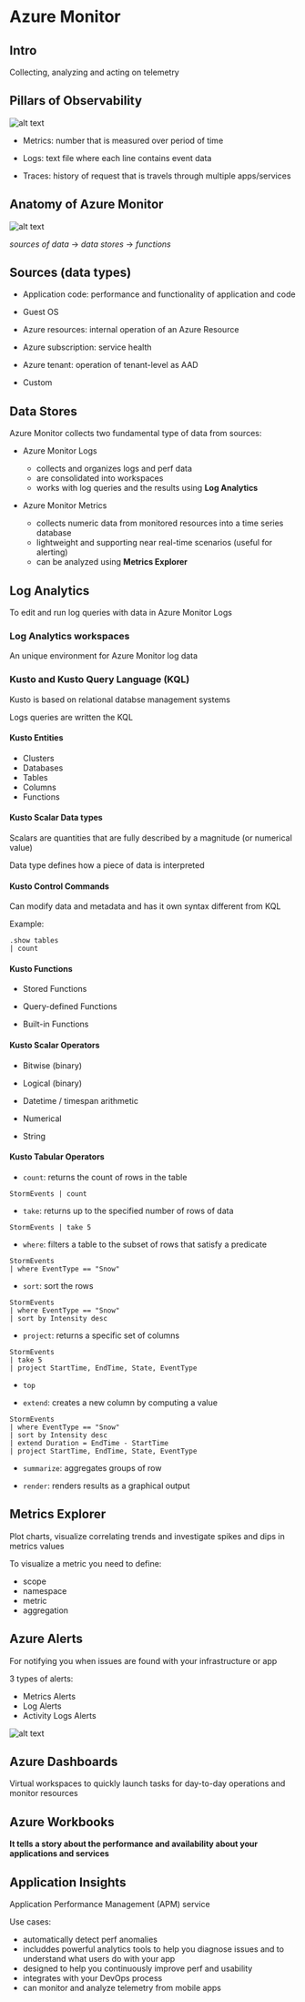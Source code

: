 # Azure Monitor  

## Intro  

Collecting, analyzing and acting on telemetry  

## Pillars of Observability  

![alt text](../images/three_pillars_of_observability.png "Three pillars of Observability")  

- Metrics: number that is measured over period of time  

- Logs: text file where each line contains event data  

- Traces: history of request that is travels through multiple apps/services  

## Anatomy of Azure Monitor  

![alt text](../images/azure_monitor_anatomy.png "Architecture of Azure Monitor")  

*sources of data* -> *data stores* -> *functions*  

## Sources (data types)  

- Application code: performance and functionality of application and code    

- Guest OS  

- Azure resources: internal operation of an Azure Resource  

- Azure subscription: service health  

- Azure tenant: operation of tenant-level as AAD  

- Custom  

## Data Stores  

Azure Monitor collects two fundamental type of data from sources:  

- Azure Monitor Logs  
  - collects and organizes logs and perf data  
  - are consolidated into workspaces  
  - works with log queries and the results using **Log Analytics**  

- Azure Monitor Metrics  
  - collects numeric data from monitored resources into a time series database  
  - lightweight and supporting near real-time scenarios (useful for alerting)  
  - can be analyzed using **Metrics Explorer**  

## Log Analytics  

To edit and run log queries with data in Azure Monitor Logs  

### Log Analytics workspaces  

An unique environment for Azure Monitor log data  

### Kusto and Kusto Query Language (KQL)  

Kusto is based on relational databse management systems  

Logs queries are written the KQL  

#### Kusto Entities  

- Clusters  
- Databases  
- Tables  
- Columns  
- Functions  

#### Kusto Scalar Data types  

Scalars are quantities that are fully described by a magnitude (or numerical value)  

Data type defines how a piece of data is interpreted  

#### Kusto Control Commands  

Can modify data and metadata and has it own syntax different from KQL  

Example:  
```
.show tables
| count
```

#### Kusto Functions  

- Stored Functions  

- Query-defined Functions  

- Built-in Functions  

#### Kusto Scalar Operators  

- Bitwise (binary)  

- Logical (binary) 

- Datetime / timespan arithmetic  

- Numerical  

- String  


#### Kusto Tabular Operators  

- `count`: returns the count of rows in the table  

```
StormEvents | count
```

- `take`: returns up to the specified number of rows of data  

```
StormEvents | take 5
```

- `where`: filters a table to the subset of rows that satisfy a predicate  

```
StormEvents 
| where EventType == "Snow"
```

- `sort`: sort the rows  

```
StormEvents 
| where EventType == "Snow"
| sort by Intensity desc
```

- `project`: returns a specific set of columns  

```
StormEvents 
| take 5
| project StartTime, EndTime, State, EventType
```

- `top`  

- `extend`: creates a new column by computing a value    

```
StormEvents 
| where EventType == "Snow"
| sort by Intensity desc
| extend Duration = EndTime - StartTime
| project StartTime, EndTime, State, EventType
```

- `summarize`: aggregates groups of row  

- `render`: renders results as a graphical output  

## Metrics Explorer  

Plot charts, visualize correlating trends and investigate spikes and dips in metrics values  

To visualize a metric you need to define:  

- scope  
- namespace  
- metric  
- aggregation  

## Azure Alerts  

For notifying you when issues are found with your infrastructure or app  

3 types of alerts:  

- Metrics Alerts  
- Log Alerts  
- Activity Logs Alerts  

![alt text](../images/azure_monitor_alerts.svg "Azure Alerts architecture")  

## Azure Dashboards  

Virtual workspaces to quickly launch tasks for day-to-day operations 
and monitor resources  

## Azure Workbooks  

**It tells a story about the performance and availability about your applications 
and services**  

## Application Insights  

Application Performance Management (APM) service  

Use cases:  
- automatically detect perf anomalies  
- includdes powerful analytics tools to help you diagnose issues 
and to understand what users do with your app  
- designed to help you continuously improve perf and usability  
- integrates with your DevOps process  
- can monitor and analyze telemetry from mobile apps  
